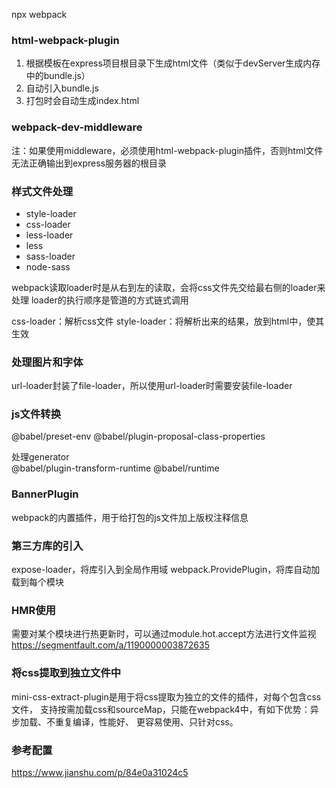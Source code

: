 npx webpack

### html-webpack-plugin
1. 根据模板在express项目根目录下生成html文件（类似于devServer生成内存中的bundle.js）
2. 自动引入bundle.js
3. 打包时会自动生成index.html

### webpack-dev-middleware
注：如果使用middleware，必须使用html-webpack-plugin插件，否则html文件无法正确输出到express服务器的根目录

### 样式文件处理
- style-loader
- css-loader
- less-loader
- less
- sass-loader
- node-sass

webpack读取loader时是从右到左的读取，会将css文件先交给最右侧的loader来处理
loader的执行顺序是管道的方式链式调用

css-loader：解析css文件
style-loader：将解析出来的结果，放到html中，使其生效

### 处理图片和字体

url-loader封装了file-loader，所以使用url-loader时需要安装file-loader

### js文件转换
@babel/preset-env
@babel/plugin-proposal-class-properties

处理generator  
@babel/plugin-transform-runtime
@babel/runtime

### BannerPlugin
webpack的内置插件，用于给打包的js文件加上版权注释信息

### 第三方库的引入
expose-loader，将库引入到全局作用域
webpack.ProvidePlugin，将库自动加载到每个模块

### HMR使用
需要对某个模块进行热更新时，可以通过module.hot.accept方法进行文件监视
https://segmentfault.com/a/1190000003872635

### 将css提取到独立文件中
mini-css-extract-plugin是用于将css提取为独立的文件的插件，对每个包含css文件，
支持按需加载css和sourceMap，只能在webpack4中，有如下优势：异步加载、不重复编译，性能好、
更容易使用、只针对css。

### 参考配置
https://www.jianshu.com/p/84e0a31024c5